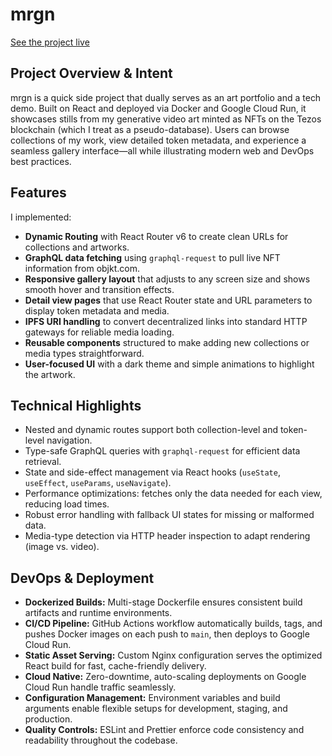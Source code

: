 # mrgn

[See the project live](https://mrgn-service-1084776966019.us-central1.run.app/)

## Project Overview & Intent

mrgn is a quick side project that dually serves as an art portfolio and a tech demo. Built on React and deployed via Docker and Google Cloud Run, it showcases stills from my generative video art minted as NFTs on the Tezos blockchain (which I treat as a pseudo-database). Users can browse collections of my work, view detailed token metadata, and experience a seamless gallery interface—all while illustrating modern web and DevOps best practices.

## Features

I implemented:
- **Dynamic Routing** with React Router v6 to create clean URLs for collections and artworks.
- **GraphQL data fetching** using `graphql-request` to pull live NFT information from objkt.com.
- **Responsive gallery layout** that adjusts to any screen size and shows smooth hover and transition effects.
- **Detail view pages** that use React Router state and URL parameters to display token metadata and media.
- **IPFS URI handling** to convert decentralized links into standard HTTP gateways for reliable media loading.
- **Reusable components** structured to make adding new collections or media types straightforward.
- **User-focused UI** with a dark theme and simple animations to highlight the artwork.

## Technical Highlights

- Nested and dynamic routes support both collection-level and token-level navigation.
- Type-safe GraphQL queries with `graphql-request` for efficient data retrieval.
- State and side-effect management via React hooks (`useState`, `useEffect`, `useParams`, `useNavigate`).
- Performance optimizations: fetches only the data needed for each view, reducing load times.
- Robust error handling with fallback UI states for missing or malformed data.
- Media-type detection via HTTP header inspection to adapt rendering (image vs. video).

## DevOps & Deployment

- **Dockerized Builds:** Multi-stage Dockerfile ensures consistent build artifacts and runtime environments.
- **CI/CD Pipeline:** GitHub Actions workflow automatically builds, tags, and pushes Docker images on each push to `main`, then deploys to Google Cloud Run.
- **Static Asset Serving:** Custom Nginx configuration serves the optimized React build for fast, cache-friendly delivery.
- **Cloud Native:** Zero-downtime, auto-scaling deployments on Google Cloud Run handle traffic seamlessly.
- **Configuration Management:** Environment variables and build arguments enable flexible setups for development, staging, and production.
- **Quality Controls:** ESLint and Prettier enforce code consistency and readability throughout the codebase.

